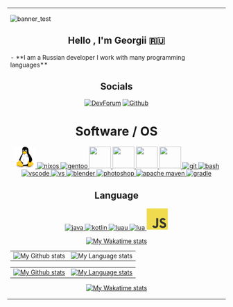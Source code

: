 <table cellspacing="0" cellpadding="0">
    <tr>
      <td style="border: 0;">

![banner_test](https://github.com/user-attachments/assets/3d1132f1-438a-4349-8e9e-816dbd2648b8)


<h2 align="center">Hello , I'm Georgii 🇷🇺</h2>
- **I am a Russian developer I work with many programming languages**

<h2 align="center">Socials</h2>
<div align="center">

[![DevForum](https://img.shields.io/badge/Dev%20Forum-black?style=for-the-badge&logo=robloxstudio&logoColor=f5f5f5&logoSize=25&color=black
)](https://devforum.roblox.com/u/zoiop)
[![Github](https://img.shields.io/github/followers/zoi1op?style=for-the-badge&logo=github&labelColor=black&color=black
)](https://github.com/zoi1op)
<div>

<p align="center">

<h1 align="center">Software / OS</h1>
<p align="center">
<a href="https://www.linux.org/" target="_blank" rel="noreferrer">
<img src="https://raw.githubusercontent.com/devicons/devicon/master/icons/linux/linux-original.svg" alt="linux" width="50" height="50"/>
<a href="https://www.nixos.org/" target="_blank" rel="noreferrer">
<img src="https://raw.githubusercontent.com/NixOS/nixos-artwork/master/logo/nix-snowflake-colours.svg" alt="nixos" width="50" height="50"/>
</a>
<a href="https://www.gentoo.org/" target="_blank" rel="noreferrer">
<img src="https://upload.wikimedia.org/wikipedia/commons/4/48/Gentoo_Linux_logo_matte.svg" alt="gentoo" width="50" height="50"/>
</a>
<a href=https://www.jetbrains.com/toolbox-app>
<img src=https://resources.jetbrains.com/storage/products/toolbox/img/meta/toolbox_logo_300x300.png width=50px height=50px>
</a>
<a href=https://www.jetbrains.com/idea>
<img src=https://resources.jetbrains.com/storage/products/intellij-idea/img/meta/intellij-idea_logo_300x300.png width=50px height=50px>
</a>
<a href=https://www.jetbrains.com/pycharm>
<img src=https://resources.jetbrains.com/storage/products/pycharm/img/meta/pycharm_logo_300x300.png width=50px height=50px>
</a>
<a href=https://www.jetbrains.com/teamcity>
<img src=https://teamcity.minecraftforge.net/img/icons/teamcity.svg width=50px height=50px>
</a>
<a href="https://git-scm.com/" target="_blank" rel="noreferrer">
<img src="https://www.vectorlogo.zone/logos/git-scm/git-scm-icon.svg" alt="git" width="50" height="50"/>
</a>
<a href="https://www.gnu.org/software/bash/" target="_blank" rel="noreferrer">
<img src="https://bashlogo.com/img/symbol/svg/full_colored_light.svg" alt="bash" width="50" height="50"/>
</a>
<a href="https://visualstudio.microsoft.com/" target="_blank" rel="noreferrer">
<img src="https://upload.wikimedia.org/wikipedia/commons/9/9a/Visual_Studio_Code_1.35_icon.svg" alt="vscode" width="50" height="50"/>
</a>
<a href="https://visualstudio.microsoft.com/" target="_blank" rel="noreferrer">
<img src="https://upload.wikimedia.org/wikipedia/commons/2/2c/Visual_Studio_Icon_2022.svg" alt="vs" width="50" height="50"/>
</a>
<a href="https://www.blender.org/" target="_blank" rel="noreferrer">
<img src="https://upload.wikimedia.org/wikipedia/commons/thumb/0/0c/Blender_logo_no_text.svg/1251px-Blender_logo_no_text.svg.png" alt="blender" width="50" height="50"/>
</a>
<a href="https://www.photoshop.com/en" target="_blank" rel="noreferrer">
<img src="https://upload.wikimedia.org/wikipedia/commons/a/af/Adobe_Photoshop_CC_icon.svg" alt="photoshop" width="50" height="50"/>
</a>
<a href="https://maven.apache.org/" target="_blank" rel="noreferrer">
<img src="https://www.svgrepo.com/show/373829/maven.svg" alt="apache maven" width="50" height="50"/>
</a>
<a href="https://gradle.com/" target="_blank" rel="noreferrer">
<img src="https://www.svgrepo.com/show/353831/gradle.svg" alt="gradle" width="55" height="55"/>
</a>

<p>

<h2 align="center">Language</h2>
<p align="center">
<a href="https://dev.java/" target="_blank" rel="noreferrer">
<img src="https://cdn-icons-png.flaticon.com/512/5968/5968282.png" alt="java" width="55" height="55"/>
</a>
<a href="https://kotlinlang.org/" target="_blank" rel="noreferrer">
<img src="https://upload.wikimedia.org/wikipedia/commons/3/37/Kotlin_Icon_2021.svg" alt="kotlin" width="50" height="50"/>
</a>
<a href="https://luau.org/">
<img src="https://luau.org/assets/images/luau-88.png" alt="luau" width="50" height="50"/>
</a>
<a href="https://www.lua.org/" target="_blank" rel="noreferrer">
<img src="https://upload.wikimedia.org/wikipedia/commons/c/cf/Lua-Logo.svg" alt="lua" width="55" height="55"/>
</a>
<a href="https://developer.mozilla.org/en-US/docs/Web/JavaScript" target="_blank" rel="noreferrer">
<img src="https://raw.githubusercontent.com/devicons/devicon/master/icons/javascript/javascript-original.svg" alt="javascript" width="50" height="50"/>
</a>
<p>

<!-- GRS (Light Mode) -->
<a href="https://github.com/zoi1op#gh-light-mode-only">
  <table cellspacing="0" cellpadding="0">
    <tr>
      <td style="border: 0;">
          <img
            src="https://github-readme-stats-steel-omega.vercel.app/api?username=zoi1op&show_icons=true&include_all_commits=true&hide_border=true&number_format=long&rank_icon=percentile&show=reviews,discussions_started,discussions_answered,prs_merged,prs_merged_percentage#gh-light-mode-only"
            alt="My Github stats"
            height="330"
          />
      </td>
      <td style="border: 0;">
          <img
            src="https://github-readme-stats-steel-omega.vercel.app/api/top-langs/?username=zoi1op&layout=pie&hide_border=true&langs_count=10&size_weight=0.5&count_weight=0.5#gh-light-mode-only"
            alt="My Language stats"
            width="320"
          />
      </td>
    <img
        src="https://github-readme-stats-steel-omega.vercel.app/api/wakatime?username=zoiop&layout=compact&hide_border=true&custom_title=WakaTime%20Stats%20%28Since%20Feb%2024%202024%29##gh-light-mode-only"
        alt="My Wakatime stats"
      />
    </tr>
  </table>
</a>

<!-- GRS (Dark Mode) -->
<a href="https://github.com/zoi1op#gh-dark-mode-only">
  <table cellspacing="0" cellpadding="0">
    <tr>
      <td style="border: 0;">
        <img
          src="https://github-readme-stats-steel-omega.vercel.app/api?username=zoi1op&show_icons=true&include_all_commits=true&icon_color=6d7f8a&title_color=6d7f8a&text_color=6d7f8a&bg_color=041722&hide_border=true&number_format=long&rank_icon=percentile&show=reviews,discussions_started,discussions_answered,prs_merged,prs_merged_percentage#gh-dark-mode-only"
          alt="My Github stats"
          height="330"
        />
      </td>
      <td style="border: 0;">
        <img
          src="https://github-readme-stats-steel-omega.vercel.app/api/top-langs/?username=zoi1op&layout=pie&icon_color=6d7f8a&title_color=6d7f8a&text_color=6d7f8a&bg_color=041722&hide_border=true&langs_count=10&size_weight=0.5&count_weight=0.5#gh-dark-mode-only"
          alt="My Language stats"
          width="320"
        />
      </td>
    </tr>
  </table>
</a>

<p align="center">
  <a href="https://github.com/zoi1op#gh-dark-mode-only">
    <img
        src="https://github-readme-stats-steel-omega.vercel.app/api/wakatime?username=zoiop&layout=compact&icon_color=6d7f8a&title_color=6d7f8a&text_color=6d7f8a&bg_color=041722&hide_border=true&custom_title=WakaTime%20Stats%20%28Since%20Feb%2024%202024%29"
        alt="My Wakatime stats"
      />
  </a>
</p>

